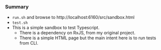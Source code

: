 
### Summary

* `run.sh` and browse to http://localhost:6160/src/sandbox.html
* `test.sh`
* This is a simple sandbox to test Typescript.
    - There is a dependency on RxJS, from my original project.
    - There is a simple HTML page but the main intent here is to run tests from CLI.
